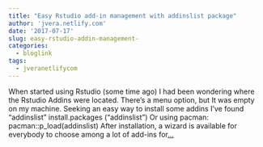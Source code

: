 ```yaml
---
title: "Easy Rstudio add-in management with addinslist package"
author: 'jvera.netlify.com'
date: '2017-07-17'
slug: easy-rstudio-addin-management-
categories:
  - bloglink
tags:
  - jveranetlifycom
---
```


When started using Rstudio (some time ago) I had been wondering where the Rstudio Addins were located. There’s a menu option, but It was empty on my machine. Seeking an easy way to install some addins I’ve found “addinslist” install.packages (“addinslist”) Or using pacman: pacman::p_load(addinslist) After installation, a wizard is available for everybody to choose among a lot of add-ins for[... <i class="fas fa-external-link-alt"></i>](http://jvera.netlify.com/post/2017/07/17/easy-rstudio-add-in-management-with-addinslist-package/)


